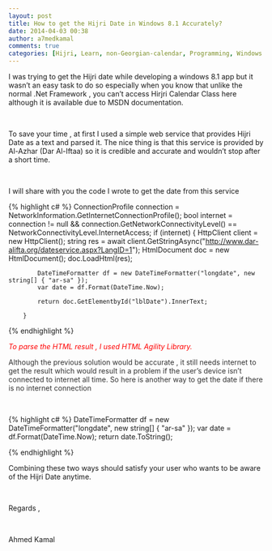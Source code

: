 ```yaml
---
layout: post
title: How to get the Hijri Date in Windows 8.1 Accurately?
date: 2014-04-03 00:38
author: a7medkamal
comments: true
categories: [Hijri, Learn, non-Georgian-calendar, Programming, Windows 8.1, Windows 8.1]
---
```

I was trying to get the Hijri date while developing a windows 8.1 app but it wasn’t an easy task to do so especially when you know that unlike the normal .Net Framework , you can’t access Hirjri Calendar Class here although it is available due to MSDN documentation.

&nbsp;

To save your time , at first I used a simple web service that provides Hijri Date as a text and parsed it. The nice thing is that this service is provided by Al-Azhar (Dar Al-Iftaa) so it is credible and accurate and wouldn’t stop after a short time.

&nbsp;

I will share with you the code I wrote to get the date from this service
<div class="csharpcode">

{% highlight c# %}
           ConnectionProfile connection = NetworkInformation.GetInternetConnectionProfile();
           bool internet = connection != null && connection.GetNetworkConnectivityLevel() == NetworkConnectivityLevel.InternetAccess;
        if (internet)
        {
            HttpClient client = new HttpClient();
            string res = await client.GetStringAsync("http://www.dar-alifta.org/dateservice.aspx?LangID=1");
            HtmlDocument doc = new HtmlDocument();
            doc.LoadHtml(res);
 
            DateTimeFormatter df = new DateTimeFormatter("longdate", new string[] { "ar-sa" });
            var date = df.Format(DateTime.Now);
 
            return doc.GetElementbyId("lblDate").InnerText;
 
        }

{% endhighlight %}
</div>
<em><span style="color:#ff0000;">To parse the HTML result , I used HTML Agility Library.</span></em>

<span style="color:#333333;">Although the previous solution would be accurate , it still needs internet to get the result which would result in a problem if the user’s device isn’t connected to internet all time. So here is another way to get the date if there is no internet connection</span>

&nbsp;
<div class="csharpcode">

{% highlight c# %}
DateTimeFormatter df = new DateTimeFormatter("longdate", new string[] { "ar-sa" });
      var date = df.Format(DateTime.Now);
      return date.ToString();

{% endhighlight %}

</div>
Combining these two ways should satisfy your user who wants to be aware of the Hijri Date anytime.

&nbsp;

Regards ,

&nbsp;

Ahmed Kamal

